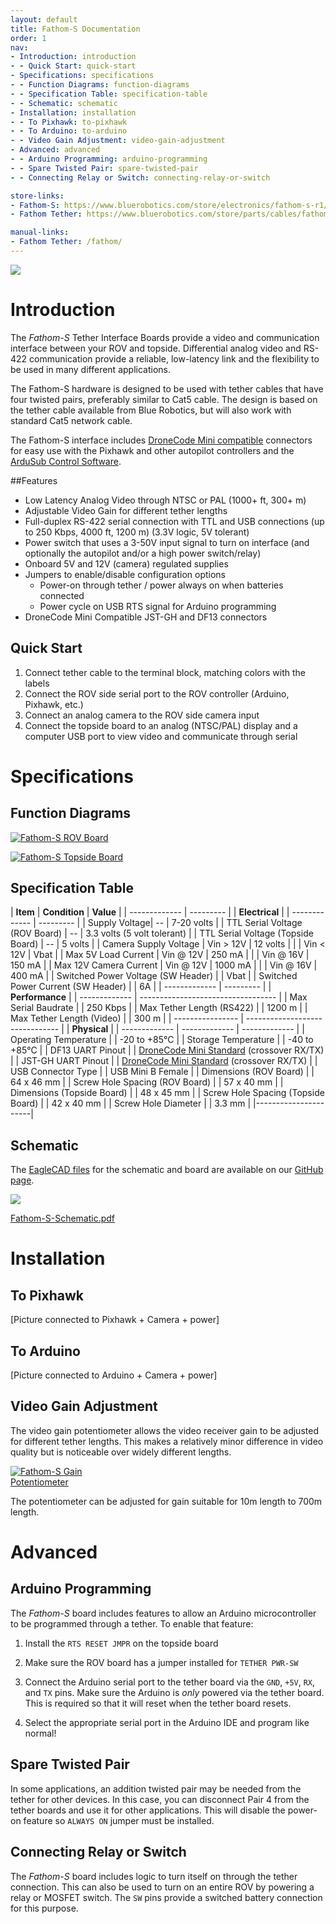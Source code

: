 ```yaml
---
layout: default
title: Fathom-S Documentation
order: 1
nav:
- Introduction: introduction
- - Quick Start: quick-start
- Specifications: specifications
- - Function Diagrams: function-diagrams
- - Specification Table: specification-table
- - Schematic: schematic
- Installation: installation
- - To Pixhawk: to-pixhawk
- - To Arduino: to-arduino
- - Video Gain Adjustment: video-gain-adjustment
- Advanced: advanced
- - Arduino Programming: arduino-programming
- - Spare Twisted Pair: spare-twisted-pair
- - Connecting Relay or Switch: connecting-relay-or-switch

store-links:
- Fathom-S: https://www.bluerobotics.com/store/electronics/fathom-s-r1/
- Fathom Tether: https://www.bluerobotics.com/store/parts/cables/fathom-tether-nb-4p-26awg-r1/

manual-links:
- Fathom Tether: /fathom/
---
```


<img src=".png" class="img-responsive" style="max-width:900px"  />

# Introduction

The <em>Fathom-S</em> Tether Interface Boards provide a video and communication interface between your ROV and topside. Differential analog video and RS-422 communication provide a reliable, low-latency link and the flexibility to be used in many different applications.

The Fathom-S hardware is designed to be used with tether cables that have four twisted pairs, preferably similar to Cat5 cable. The design is based on the tether cable available from Blue Robotics, but will also work with standard Cat5 network cable.

The Fathom-S interface includes [DroneCode Mini compatible](https://wiki.dronecode.org/workgroup/connectors/start) connectors for easy use with the Pixhawk and other autopilot controllers and the [ArduSub Control Software](www.ardusub.com).

##Features 

* Low Latency Analog Video through NTSC or PAL (1000+ ft, 300+ m)
* Adjustable Video Gain for different tether lengths
* Full-duplex RS-422 serial connection with TTL and USB connections (up to 250 Kbps, 4000 ft, 1200 m) (3.3V logic, 5V tolerant)
* Power switch that uses a 3-50V input signal to turn on interface (and optionally the autopilot and/or a high power switch/relay)
* Onboard 5V and 12V (camera) regulated supplies
* Jumpers to enable/disable configuration options
  * Power-on through tether / power always on when batteries connected
  * Power cycle on USB RTS signal for Arduino programming
* DroneCode Mini Compatible JST-GH and DF13 connectors

## Quick Start

1. Connect tether cable to the terminal block, matching colors with the labels
2. Connect the ROV side serial port to the ROV controller (Arduino, Pixhawk, etc.)
3. Connect an analog camera to the ROV side camera input
4. Connect the topside board to an analog (NTSC/PAL) display and a computer USB port to view video and communicate through serial

# Specifications

## Function Diagrams

<a href="/fathom-s/Fathom-S-ROV-Diagram.png"><img src="/fathom-s/Fathom-S-ROV-Diagram.png" class="img-responsive img-center" style="max-width:800px" alt="Fathom-S ROV Board" /></a>

<a href="/fathom-s/Fathom-S-Topside-Diagram.png"><img src="/fathom-s/Fathom-S-Topside-Diagram.png" class="img-responsive img-center" style="max-width:800px" alt="Fathom-S Topside Board" /></a>

## Specification Table

| **Item** | **Condition** | **Value** |
| ------------- | --------- |
|      **Electrical**       |
| ------------- | --------- |
| Supply Voltage| -- | 7-20 volts |
| TTL Serial Voltage (ROV Board) | -- | 3.3 volts (5 volt tolerant) |
| TTL Serial Voltage (Topside Board) | -- | 5 volts |
| Camera Supply Voltage | Vin > 12V | 12 volts |
|                       | Vin < 12V | Vbat |
| Max 5V Load Current | Vin @ 12V | 250 mA |
|                     | Vin @ 16V | 150 mA |
| Max 12V Camera Current | Vin @ 12V | 1000 mA |
|                        | Vin @ 16V | 400 mA |
| Switched Power Voltage (SW Header) | | Vbat |
| Switched Power Current (SW Header) | | 6A |
| ------------- | --------- |
|                **Performance**                  		 |
| ------------- | ---------------------------------- |
| Max Serial Baudrate        |           | 250 Kbps |
| Max Tether Length (RS422)  |           | 1200 m   |
| Max Tether Length (Video)  |           | 300 m    |
| ---------------- | ------------------------------- |
|  **Physical**  |
| ------------- | ------------- | ------------- |
| Operating Temperature | | -20 to +85&deg;C |
| Storage Temperature | | -40 to +85&deg;C |
| DF13 UART Pinout | | [DroneCode Mini Standard](https://wiki.dronecode.org/workgroup/connectors/start#telemetry_port) (crossover RX/TX) |
| JST-GH UART Pinout | | [DroneCode Mini Standard](https://wiki.dronecode.org/workgroup/connectors/start#telemetry_port) (crossover RX/TX) |
| USB Connector Type | | USB Mini B Female |
| Dimensions (ROV Board) | | 64 x 46 mm |
| Screw Hole Spacing (ROV Board) | | 57 x 40 mm |
| Dimensions (Topside Board) | | 48 x 45 mm |
| Screw Hole Spacing (Topside Board) | | 42 x 40 mm |
| Screw Hole Diameter | | 3.3 mm |
|----------------------|

## Schematic

The [EagleCAD files](https://github.com/bluerobotics/fathom-s/) for the schematic and board are available on our [GitHub page](https://github.com/bluerobotics).

[<img src="/fathom-s/Fathom-S-Schematic.png" class="img-responsive" style="max-width:300px" />](https://github.com/bluerobotics/fathom-s/raw/master/Fathom-S-Schematic.pdf)

[Fathom-S-Schematic.pdf](https://github.com/bluerobotics/fathom-s/raw/master/Fathom-S-Schematic.pdf)

# Installation

## To Pixhawk
[Picture connected to Pixhawk + Camera + power]

## To Arduino
[Picture connected to Arduino + Camera + power]

## Video Gain Adjustment

The video gain potentiometer allows the video receiver gain to be adjusted for different tether lengths. This makes a relatively minor difference in video quality but is noticeable over widely different lengths.

<a href="/fathom-s/Fathom-S-Gain.png"><img src="/fathom-s/Fathom-S-Gain.png" class="img-responsive img-center" style="max-width:200px" alt="Fathom-S Gain Potentiometer" /></a>

The potentiometer can be adjusted for gain suitable for 10m length to 700m length.

# Advanced

## Arduino Programming

The *Fathom-S* board includes features to allow an Arduino microcontroller to be programmed through a tether. To enable that feature:

1. Install the `RTS RESET JMPR` on the topside board

2. Make sure the ROV board has a jumper installed for `TETHER PWR-SW`

3. Connect the Arduino serial port to the tether board via the `GND`, `+5V`, `RX`, and `TX` pins. Make sure the Arduino is *only* powered via the tether board. This is required so that it will reset when the tether board resets.

4. Select the appropriate serial port in the Arduino IDE and program like normal!

## Spare Twisted Pair

In some applications, an addition twisted pair may be needed from the tether for other devices. In this case, you can disconnect Pair 4 from the tether boards and use it for other applications. This will disable the power-on feature so `ALWAYS ON` jumper must be installed.

## Connecting Relay or Switch

The *Fathom-S* board includes logic to turn itself on through the tether connection. This can also be used to turn on an entire ROV by powering a relay or MOSFET switch. The `SW` pins provide a switched battery connection for this purpose.